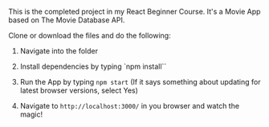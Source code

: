This is the completed project in my React Beginner Course. It's a Movie App based on The Movie Database API.

Clone or download the files and do the following:

1. Navigate into the folder

2. Install dependencies by typing `npm install``

3. Run the App by typing `npm start` (If it says something about updating for latest browser versions, select Yes)

4. Navigate to `http://localhost:3000/` in you browser and watch the magic!
